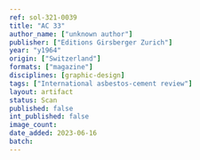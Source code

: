```yaml
---
ref: sol-321-0039
title: "AC 33"
author_name: ["unknown author"]
publisher: ["Editions Girsberger Zurich"]
year: "y1964"
origin: ["Switzerland"]
formats: ["magazine"]
disciplines: [graphic-design]
tags: ["International asbestos-cement review"]
layout: artifact
status: Scan
published: false
int_published: false
image_count:
date_added: 2023-06-16
batch:
---
```

